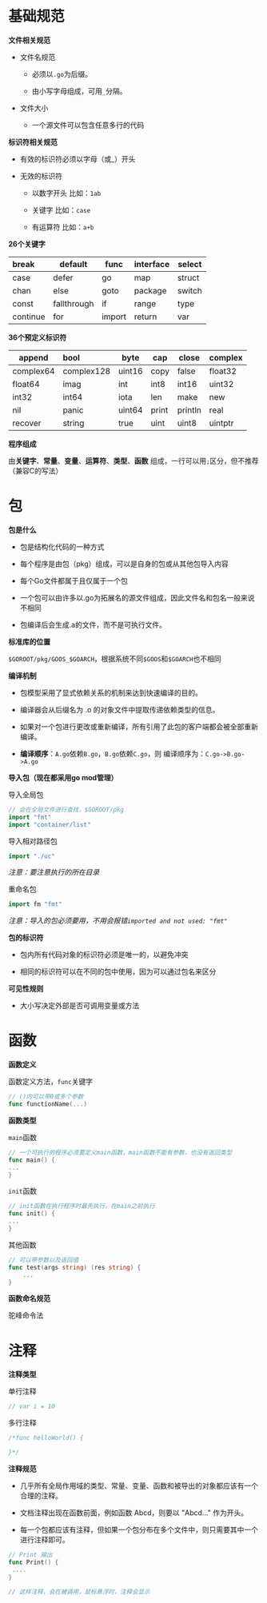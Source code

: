 # 基础规范

**文件相关规范**

- 文件名规范
  
  - 必须以`.go`为后缀。
  
  - 由小写字母组成，可用`_`分隔。

- 文件大小
  
  - 一个源文件可以包含任意多行的代码

**标识符相关规范**

- 有效的标识符必须以字母（或_）开头

- 无效的标识符
  
  - 以数字开头 比如：`1ab`
  
  - 关键字 比如：`case`
  
  - 有运算符 比如：`a+b`

**26个关键字**

| break    | default     | func   | interface | select |
|:-------- | ----------- | ------ | --------- | ------ |
| case     | defer       | go     | map       | struct |
| chan     | else        | goto   | package   | switch |
| const    | fallthrough | if     | range     | type   |
| continue | for         | import | return    | var    |

**36个预定义标识符**

| append    | bool       | byte   | cap   | close   | complex |
| --------- |:---------- | ------ | ----- | ------- | ------- |
| complex64 | complex128 | uint16 | copy  | false   | float32 |
| float64   | imag       | int    | int8  | int16   | uint32  |
| int32     | int64      | iota   | len   | make    | new     |
| nil       | panic      | uint64 | print | println | real    |
| recover   | string     | true   | uint  | uint8   | uintptr |

**程序组成**

由**关键字**、**常量**、**变量**、**运算符**、**类型**、**函数** 组成，一行可以用`;`区分，但不推荐（兼容C的写法）

# 包

**包是什么**

- 包是结构化代码的一种方式

- 每个程序是由包（pkg）组成，可以是自身的包或从其他包导入内容

- 每个Go文件都属于且仅属于一个包

- 一个包可以由许多以.go为拓展名的源文件组成，因此文件名和包名一般来说不相同

- 包编译后会生成.a的文件，而不是可执行文件。

**标准库的位置**

`$GOROOT/pkg/GOOS_$GOARCH`，根据系统不同`$GOOS`和`$GOARCH`也不相同

**编译机制**

- 包模型采用了显式依赖关系的机制来达到快速编译的目的。

- 编译器会从后缀名为 .o 的对象文件中提取传递依赖类型的信息。

- 如果对一个包进行更改或重新编译，所有引用了此包的客户端都会被全部重新编译。

- **编译顺序**：`A.go`依赖`B.go`，`B.go`依赖`C.go`，则 编译顺序为：`C.go->B.go->A.go`

**导入包（现在都采用go mod管理）**

导入全局包

```go
// 会在全局文件进行查找，$GOROOT/pkg
import "fmt"
import "container/list"
```

导入相对路径包

```go
import "./uc"
```

*注意：要注意执行的所在目录*

重命名包

```go
import fm "fmt"
```

*注意：导入的包必须要用，不用会报错`imported and not used: "fmt"`*

**包的标识符**

- 包内所有代码对象的标识符必须是唯一的，以避免冲突

- 相同的标识符可以在不同的包中使用，因为可以通过包名来区分

**可见性规则**

- 大小写决定外部是否可调用变量或方法

# 函数

**函数定义**

函数定义方法，`func`关键字

```go
// ()内可以带0或多个参数
func functionName(...)
```

**函数类型**

`main`函数

```go
// 一个可执行的程序必须要定义main函数，main函数不能有参数，也没有返回类型
func main() {
...
}
```

`init`函数

```go
// init函数在执行程序时最先执行，在main之前执行
func init() {
...
}
```

其他函数

```go
// 可以带参数以及返回值
func test(args string) (res string) {
    ...
}
```

**函数命名规范**

驼峰命令法

# 注释

**注释类型**

单行注释

```go
// var i = 10
```

多行注释

```go
/*func helloWorld() {

}*/
```

**注释规范**

- 几乎所有全局作用域的类型、常量、变量、函数和被导出的对象都应该有一个合理的注释。

- 文档注释出现在函数前面，例如函数 Abcd，则要以 "Abcd..." 作为开头。

- 每一个包都应该有注释，但如果一个包分布在多个文件中，则只需要其中一个进行注释即可。

```go
// Print 输出
func Print() {
 ....
}

// 这样注释，会在被调用，鼠标悬浮时，注释会显示
```
